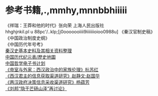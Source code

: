 # 参考书籍,.,mmhy,mnnbbhiiiii

《祥瑞：王莽和他的时代》张向荣 上海人民出版社 <br />hhghjnkil.pl u 88pc'/..klp;[j0ooooooiiii9iiiiiiioioo0988u]
《秦汉官制史稿》 <br />
《中国政治制度史纲》<br />
《中国历代年号考》 <br />
[秦汉史基本史料及其相关资料整理](https://www.docin.com/p-2914321549.html) <br />
[中国历代纪元表/歷史地圖](https://home.olemiss.edu/~gg/lidaijiy.htm) <br />
[中国哲学电子书计划](https://ctext.org/zhs) <br />
[《帝室与外家：西汉政治中的家族伦理》杭苏红]() <br />
[《西汉君主的信息获取渠道研究》赵静文;赵国华]() <br />
[《两汉政府决策信息采收渠道研究》杨蕴芳]() <br />
[《刘邦“隐于芒砀山泽”再讨论》](https://www.mangshan.net/culture_info.php?softid=92) <br />
